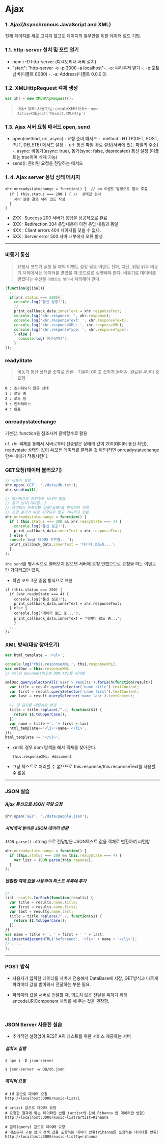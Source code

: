 # Ajax

### 1. Ajax(Asynchronous JavaScript and XML)

전체 페이지를 새로 고치지 않고도 페이지의 일부만을 위한 데이터 로드 기법.



### 1.1. http-server  설치 및 포트 열기

- nom i -D http-server (디렉토리내 서버 설치)
- "start": "http-server -o -p 3000 -a localhost"-. -o: 부라우저 열기 -. -p:포트 넘버(디폴트 8080) -. -a: Address(디폴트 0.0.0.0)

### 1.2. XMLHttpRequest 객체 생성

```javascript
var xhr = new XMLHttpRequest();
```

> IE&+ 부터 사용가능: createXHR IE5+ : `new ActiveXObject('Msxml2.XMLHttp')`



### 1.3. Ajax 서버 요청 매서드 open, send

- open(method, url, async) : 요청 준비 매서드 -. method : HTTP(GET, POST, PUT, DELETE) 메서드 설정 -. url: 통신 파일 경로 설정(서버에 있는 파일의 주소) -. async: 비동기(async: true), 동기(sync: false, deprecated) 통신 설정 (디폴트는 true이며 삭제 가능)
- send(): 준비된 요청을 전달하는 매서드



### 1. 4. Ajax server 응답 상태 메시지

```
xhr.onreadystatechange = function() {  // on 이벤트 발생으로 함수 호출
  if ( this.status === 200 ) { //  상태값 검사
    서버 실행 결과 처리 코드 작성
  }
}
```

- 2XX : Success	     200 서버가 응답을 성공적으로 완료
- 3XX : Redirection      304 응답내용이 이전 응답 내용과 동일
- 4XX : Client errors    404 페이지를 찾을 수 없다. 
- 5XX : Server error     500 서버 내부에서 오류 발생

----



###  비동기 통신

> 요청시 코드가 실행 될 때의 이벤트 설정 필요 이벤트 전파, 차단, 위임 위주 비동기 처리에서는 데이터를 받았을 때 코드르르 실행해야 한다. 비동기로 데이터를 받았다는 수신을 `이벤트로 받아서` 처리해야 한다. 



```javascript
(function(glibal){
  ...
  if(xhr.status === 200){
    console.log('통신 성공!');
    //
    print_callback_data.innerText = xhr.responseText;
    console.log('xhr.response: ', xhr.response);
    console.log('xhr.responseText: ', xhr.responseText);
    console.log('xhr.responseXML: ', xhr.responseXML);
    console.log('xhr.responseType: ', xhr.responseType); 
    } else {
      console.log('통신실패!');
    }
});
```



### readyState

> 비동기 통신 상태를 숫자로 반환 - 기본이 0이고 숫자가 들어감. 완료된 4번이 중요함.

```
0 : 초기화되지 않은 상태
1 : 로딩 중
2 : 로드 됨
3 : 인터렉티브
4 : 완료
```



### onreadystatechange

기본값. function을 참조시켜 콜백함수로 활용

cf. xhr 객체를 통해서 서버로부터 전송받은 상태의 값이 200(데이터 통신 확인), readystate 상태의 값이 4(모든 데이터를 불러온 것 확인)라면 onreadystatechange 함수 내에거 작동시킨다.



### GET요청(데이터 불러오기)

```javascript
// 비동기 설정
xhr.open('GET', './data/db.txt');
xhr.send(null);

// 명시적으로 아무것도 보내지 않음
// 동기 방식(기다림..)
// 데이터가 도착하면 성공?실패?를 파악하여 처리
// 조건 분기가 바로 시작되지 않고 기다리고 있음
xhr.onreadystatechange = function() {
  if ( this.status === 200 && xhr.readyState === 4) {
    console.log('통신 성공!');
    print_callback_data.innerText = xhr.responseText;
  } else { 
  console.log('데이터 로드중...');
  print_callback_data.innerText = '데이터 로드중...';
  }
};
```

`she.send`를 명시적으로 불러오지 않으면 서버에 요청 안했으므로 요청을 하는 이벤트만 기다리고만 있음.

- 확인 코드 if문 중첩 방식으로 표현

```
if (this.status === 200) {
  if (xhr.readyState === 4) {
    console.log('통신 성공!');
    print_callback_data.innerText = xhr.responseText;
  } else { 
  	console.log('데이터 로드 중...');
  	print_callback_data.innerText = '데이터 로드 중...';
  	}
  ...
};
```



### XML 방식(대상 찾아오기)

``` javascript
var html_template = '<ul>';

console.log('this.responseXML:', thsi.responseXML);
var xmlDoc = this.responseXML;
// xml은 document이므로 DOM API를 써야함

xmlDoc.querySelectorAll('user > results').forEach(function(result){
  var title = result.querySelector('name title').textContent;
  var first = result.querySelector('name first').textContent;
  var last = result.querySelector('name last').textContent;
  
  // 첫 글자를 대문자로 변경
  title = title.replace(/^./, function($1) {
    return $1.toUpperCase();
  });
  var name = title +'. '+ first + last
  html_template+='<li>'+name+'</li>';
});
html_template += '</ul>';
```

- xml의 경우 dom 탐색을 해서 객체를 찾아온다.

  `this.responseXML: #document`

- 그냥 텍스트로 처리할 수 없으므로 this.response/this.responseText를 사용할 수 없음

---



### JSON 실습



##### Ajax 통신으로 JSON 파일 요청

```javascript
xhr.open('GET', './data/people.json');
```



##### 서버에서 받아온 JSON 데이터 변환

`JSON.parse()` : string 으로 전달받은 JSON텍스트 값을 객체로 변환하여 리턴함

```javascript
xhr.onreadystatechange = function() {
  if (this.status === 200 && this.readyState === 4) {
    var list = JSON.parse(this.reponse);
  }
};
```



##### 변환한 객체 값을 사용하여 리스트 목록에 추가

``` javascript
// ...
list.results.forEach(function(results) {
  var title = results.name.title;
  var first = results.name.first;
  var last = results.name.last;
  title = title.replace(/^./, function($1) {
    return $1.toUpperCase();
  });
})
var name = title + '. ' + first + ' ' + last;
ul.insertAdjacentHTML('beforeend', '<li>' + name + '</li>');
// ....
};
```



---



### POST  방식

- 사용자가 입력한 데이터를 서버에 전송해서 DataBase에 저장, GET방식과 다르게 파라미터 값을 받아와서 전달하는 부분 필요.

- 파라미터 값을 서버로 전달할 때, 의도치 않은 전달을 피하기 위해 encodeURIComponent 처리를 해 주는 것을 권장함.

  ​

### JSON Server 사용한 실습

- 추가적인 설정없이 REST API 테스트를 위한 서비스 제공하는 서버



##### 설치 & 실행

```
$ npm i -D json-server
```

```
$ json-server -w DB/db.json
```

##### 데이터 요청

```
# id 값으로 데이터 요청
http://localhost:3000/music-list/1

# artist 값으로 데이터 요청
# 요청한 결과에 맞는 데이터만 반환 (artist의 값이 Rihanna 인 데이터만 반환)
http://localhost:3000/music-list?artist=Rihanna

# 질의(query) 값으로 데이터 요청
# 대소문자 구분 없이 검색 값을 포함하는 데이터 반환(rihanna를 포함하는 데이터들 반환)
http://localhost:3000/music-list?q=rihanna
```

